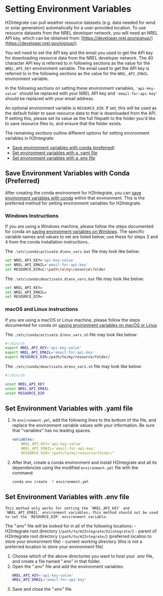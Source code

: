 # Setting Environment Variables

H2Integrate can pull weather resource datasets (e.g. data needed for wind or solar generation) automatically for a user-provided location.
To use resource datasets from the NREL developer network, you will need an NREL API key, which can be obtained from:
    [https://developer.nrel.gov/signup/](https://developer.nrel.gov/signup/).

You will need to set the API key and the email you used to get the API key for downloading resource data from the NREL developer network. The 40 character API key is referred to in following sections as the value for the `NREL_API_KEY` environment variable. The email used to get the API key is referred to in the following sections as the value for the `NREL_API_EMAIL` environment variable.

In the following sections on setting these environment variables, `'api-key-value'` should be replaced with your NREL API key and `'email-for-api-key'` should be replaced with your email address.

An optional environment variable is `RESOURCE_DIR`. If set, this will be used as the default folder to save resource data to that is downloaded from the API. If setting this, please set its value as the full filepath to the folder you'd like to save resource files to, and ensure that the folder exists.

The remaining sections outline different options for setting environment variables in H2Integrate:
- [Save environment variables with conda (preferred)](#save-environment-variables-with-conda-preferred)
- [Set environment variables with a .yaml file](#set-environment-variables-with-yaml-file)
- [Set environment variables with a .env file](#set-environment-variables-with-env-file)

## Save Environment Variables with Conda (Preferred)

After creating the conda environment for H2Integrate, you can [save environment variables with conda](https://docs.conda.io/projects/conda/en/latest/user-guide/tasks/manage-environments.html#saving-environment-variables) within that environment.
This is the preferred method for setting environment variables for H2Integrate.

### Windows Instructions

If you are using a Windows machine, please follow the steps documented for conda on [saving environment variables on Windows](https://docs.conda.io/projects/conda/en/latest/user-guide/tasks/manage-environments.html#win-save-env-variables).
The specific variable names and values to set are listed below; use these for steps 3 and 4 from the conda installation instructions..

The `.\etc\conda\activate.d\env_vars.bat` file may look like below:
```bash
set NREL_API_KEY='api-key-value'
set NREL_API_EMAIL='email-for-api-key'
set RESOURCE_DIR=C:\path\to\my\resource\folder
```

The `.\etc\conda\deactivate.d\env_vars.bat` file may look like below:
```bash
set NREL_API_KEY=
set NREL_API_EMAIL=
set RESOURCE_DIR=
```

### macOS and Linux instructions

If you are using a macOS or Linux machine, please follow the steps documented for conda on [saving environment variables on macOS or Linux](https://docs.conda.io/projects/conda/en/latest/user-guide/tasks/manage-environments.html#macos-linux-save-env-variables)

The `./etc/conda/activate.d/env_vars.sh` file may look like below:
```bash
#!/bin/sh
export NREL_API_KEY='api-key-value'
export NREL_API_EMAIL='email-for-api-key'
export RESOURCE_DIR=/path/to/my/resource/folder/
```

The `./etc/conda/deactivate.d/env_vars.sh` file may look like below:
```bash
#!/bin/sh

unset NREL_API_KEY
unset NREL_API_EMAIL
unset RESOURCE_DIR
```


## Set Environment Variables with .yaml file

1. In `environment.yml`, add the following lines to the bottom of the file, and replace the
    environment variable values with your information. Be sure that
    "variables" has no leading spaces.

    ```yaml
    variables:
        NREL_API_KEY='api-key-value'
        NREL_API_EMAIL='email-for-api-key'
        RESOURCE_DIR='/path/to/my/resource/folder/'
    ```

2. After that, create a conda environment and install H2Integrate and all its dependencies using the modified `environment.yml` file with the command:

    ```bash
    conda env create -f environment.yml
    ```

## Set Environment Variables with .env file

```{note}
This method only works for setting the `NREL_API_KEY` and `NREL_API_EMAIL` environment variables; this method should not be used to set the `RESOURCE_DIR` environment variable.
```

The ".env" file will be looked for in all of the following locations:
    - H2Integrate root directory (`/path/to/H2Integrate/h2integrate/`)
    - parent of H2Integrate root directory (`/path/to/H2Integrate/`) (preferred location to store your environment file)
    - current working directory (this is not a preferred location to store your environment file)
1. Choose which of the above directories you want to host your .env file, and create a file named ".env" in that folder.
2. Open the ".env" file and add the environment variables:
    ```bash
    NREL_API_KEY='api-key-value'
    NREL_API_EMAIL='email-for-api-key'
    ```
3. Save and close the ".env" file.
